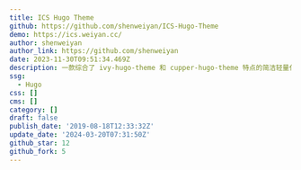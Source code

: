 ```yaml
---
title: ICS Hugo Theme
github: https://github.com/shenweiyan/ICS-Hugo-Theme
demo: https://ics.weiyan.cc/
author: shenweiyan
author_link: https://github.com/shenweiyan
date: 2023-11-30T09:51:34.469Z
description: 一款综合了 ivy-hugo-theme 和 cupper-hugo-theme 特点的简洁轻量化的响应式 Hugo 博客主题。
ssg:
  - Hugo
css: []
cms: []
category: []
draft: false
publish_date: '2019-08-18T12:33:32Z'
update_date: '2024-03-20T07:31:50Z'
github_star: 12
github_fork: 5
---
```

